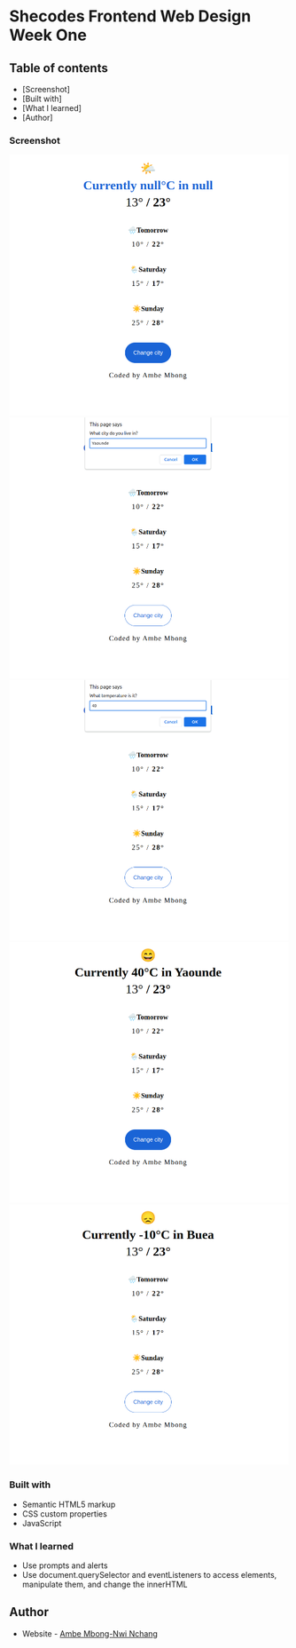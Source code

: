 # Shecodes Frontend Web Design Week One

## Table of contents

- [Screenshot]
- [Built with]
- [What I learned]
- [Author]

### Screenshot

![](img/one.png)
![](img/two.png)
![](img/three.png)
![](img/four.png)
![](img/five.png)

### Built with

- Semantic HTML5 markup
- CSS custom properties
- JavaScript

### What I learned

- Use prompts and alerts
- Use document.querySelector and eventListeners to access elements, manipulate them, and change the innerHTML

## Author

- Website - [Ambe Mbong-Nwi Nchang](https://github.com/Ambe-Mbong-Nwi)
